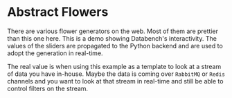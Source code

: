 # Abstract Flowers

There are various flower generators on the web. Most of them are prettier than this one here. This is a demo showing Databench's interactivity. The values of the sliders are propagated to the Python backend and are used to adopt the generation in real-time.

The real value is when using this example as a template to look at a stream of data you have in-house. Maybe the data is coming over `RabbitMQ` or `Redis` channels and you want to look at that stream in real-time and still be able to control filters on the stream.

